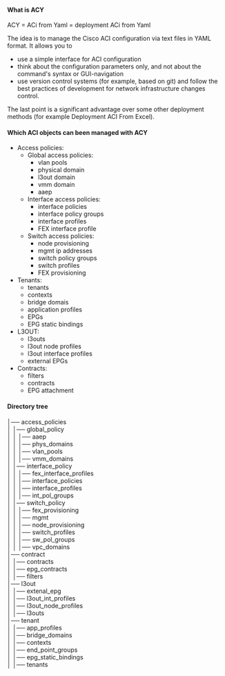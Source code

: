 <h4>What is ACY</h4>

ACY = ACi from Yaml = deployment ACi from Yaml

The idea is to manage the Cisco ACI configuration via text files in YAML format. It allows you to
- use a simple interface for ACI configuration
- think about the configuration parameters only, and not about the command's syntax or GUI-navigation
- use version control systems (for example, based on git) and follow the best practices of development for network infrastructure changes control.

The last point is a significant advantage over some other deployment methods (for example Deployment ACI From Excel).

<h4>Which ACI objects can been managed with ACY</h4>

- Access policies:
  - Global access policies:
    - vlan pools
    - physical domain
    - l3out domain
    - vmm domain
    - aaep
  - Interface access policies:
    - interface policies
    - interface policy groups
    - interface profiles
    - FEX interface profile 
  - Switch access policies:
    - node provisioning
    - mgmt ip addresses
    - switch policy groups
    - switch profiles
    - FEX provisioning
- Tenants:
  - tenants
  - contexts 
  - bridge domais
  - application profiles
  - EPGs
  - EPG static bindings
- L3OUT:
  - l3outs
  - l3out node profiles
  - l3out interface profiles
  - external EPGs
- Contracts:
  - filters
  - contracts
  - EPG attachment
  
  
<h4>Directory tree</h4>
  
│── access_policies</br>
│   │── global_policy</br>
│   │   │── aaep</br>
│   │   │── phys_domains</br>
│   │   │── vlan_pools</br>
│   │   │── vmm_domains</br>
│   │── interface_policy</br>
│   │   │── fex_interface_profiles</br>
│   │   │── interface_policies</br>
│   │   │── interface_profiles</br>
│   │   │── int_pol_groups</br>
│   │── switch_policy</br>
│   │   │── fex_provisioning</br>
│   │   │── mgmt</br>
│   │   │── node_provisioning</br>
│   │   │── switch_profiles</br>
│   │   │── sw_pol_groups</br>
│   │   │── vpc_domains</br>
│── contract</br>
│   │── contracts</br>
│   │── epg_contracts</br>
│   │── filters</br>
│── l3out</br>
│   │── extenal_epg</br>
│   │── l3out_int_profiles</br>
│   │── l3out_node_profiles</br>
│   │── l3outs</br>
│── tenant</br>
│   │── app_profiles</br>
│   │── bridge_domains</br>
│   │── contexts</br>
│   │── end_point_groups</br>
│   │── epg_static_bindings</br>
│   │── tenants</br>

